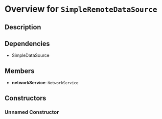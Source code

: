 # Overview for `SimpleRemoteDataSource`

## Description



## Dependencies

- SimpleDataSource

## Members

- **networkService**: `NetworkService`
## Constructors

### Unnamed Constructor


